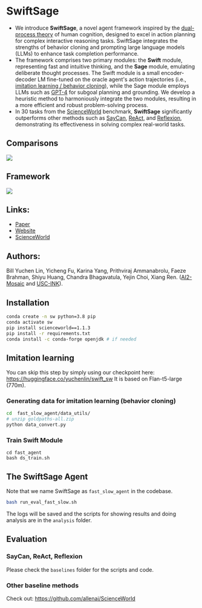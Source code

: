 

# SwiftSage

* We introduce **SwiftSage**, a novel agent framework inspired by the [dual-process theory](https://en.wikipedia.org/wiki/Dual_process_theory) of human cognition, designed to excel in action planning for complex interactive reasoning tasks. SwiftSage integrates the strengths of behavior cloning and prompting large language models (LLMs) to enhance task completion performance.
* The framework comprises two primary modules: the **Swift** module, representing fast and intuitive thinking, and the **Sage** module, emulating deliberate thought processes. The Swift module is a small encoder-decoder LM fine-tuned on the oracle agent's action trajectories (i.e., [imitation learning / behavior cloning](https://sites.google.com/view/icml2018-imitation-learning/)), while the Sage module employs LLMs such as [GPT-4](https://openai.com/research/gpt-4) for subgoal planning and grounding. We develop a heuristic method to harmoniously integrate the two modules, resulting in a more efficient and robust problem-solving process.
* In 30 tasks from the [ScienceWorld](https://sciworld.apps.allenai.org) benchmark, **SwiftSage** significantly outperforms other methods such as [SayCan](https://say-can.github.io), [ReAct](https://react-lm.github.io), and [Reflexion](https://arxiv.org/abs/2303.11366), demonstrating its effectiveness in solving complex real-world tasks.

## Comparisons  
![](https://yuchenlin.xyz/swiftsage/methods.png)
## Framework 
![](https://yuchenlin.xyz/swiftsage/ss_pipeline.png)

## Links: 

* [Paper](https://yuchenlin.xyz/files/swiftsage.pdf)
* [Website](https://yuchenlin.xyz/swiftsage/)
* [ScienceWorld](https://github.com/allenai/ScienceWorld)

## Authors: 
Bill Yuchen Lin, Yicheng Fu, Karina Yang, Prithviraj Ammanabrolu, Faeze Brahman, Shiyu Huang, Chandra Bhagavatula, Yejin Choi, Xiang Ren.  ([AI2-Mosaic](https://mosaic.allenai.org) and  [USC-INK](http://inklab.usc.edu/)).

## Installation


```bash
conda create -n sw python=3.8 pip
conda activate sw
pip install scienceworld==1.1.3
pip install -r requirements.txt
conda install -c conda-forge openjdk # if needed 
```





## Imitation learning 

You can skip this step by simply using our checkpoint here: https://huggingface.co/yuchenlin/swift_sw
It is based on Flan-t5-large (770m).
### Generating data for imitation learning (behavior cloning)

```bash
cd  fast_slow_agent/data_utils/
# unzip goldpaths-all.zip 
python data_convert.py 
```



### Train Swift Module 

```
cd fast_agent
bash ds_train.sh  
```


## The SwiftSage Agent

Note that we name SwiftSage as `fast_slow_agent` in the codebase. 

```bash 
bash run_eval_fast_slow.sh
```

The logs will be saved and the scripts for showing results and doing analysis are in the `analysis` folder.

## Evaluation  

### SayCan, ReAct, Reflexion 



Please check the `baselines` folder for the scripts and code.

### Other baseline methods

Check out: https://github.com/allenai/ScienceWorld